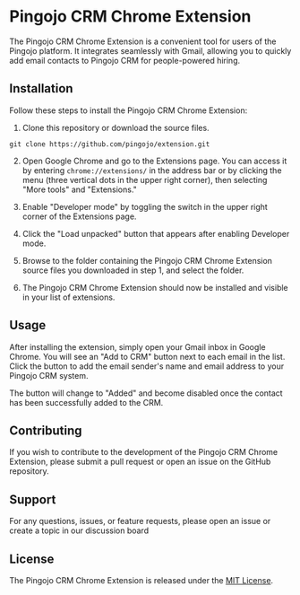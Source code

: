 # Pingojo CRM Chrome Extension

The Pingojo CRM Chrome Extension is a convenient tool for users of the Pingojo platform. It integrates seamlessly with Gmail, 
allowing you to quickly add email contacts to Pingojo CRM for people-powered hiring.

## Installation

Follow these steps to install the Pingojo CRM Chrome Extension:

1. Clone this repository or download the source files.

```
git clone https://github.com/pingojo/extension.git
```
2. Open Google Chrome and go to the Extensions page. You can access it by entering `chrome://extensions/` in the address bar or by clicking the menu (three vertical dots in the upper right corner), then selecting "More tools" and "Extensions."

3. Enable "Developer mode" by toggling the switch in the upper right corner of the Extensions page.

4. Click the "Load unpacked" button that appears after enabling Developer mode.

5. Browse to the folder containing the Pingojo CRM Chrome Extension source files you downloaded in step 1, and select the folder.

6. The Pingojo CRM Chrome Extension should now be installed and visible in your list of extensions.

## Usage

After installing the extension, simply open your Gmail inbox in Google Chrome. You will see an "Add to CRM" button next to each email in the list. Click the button to add the email sender's name and email address to your Pingojo CRM system.

The button will change to "Added" and become disabled once the contact has been successfully added to the CRM.

## Contributing

If you wish to contribute to the development of the Pingojo CRM Chrome Extension, please submit a pull request or open an issue on the GitHub repository.

## Support

For any questions, issues, or feature requests, please open an issue or create a topic in our discussion board 

## License

The Pingojo CRM Chrome Extension is released under the [MIT License](https://opensource.org/licenses/MIT).
